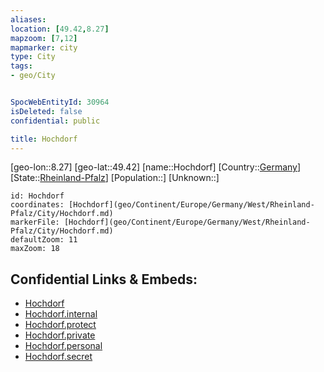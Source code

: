 ```yaml
---
aliases: 
location: [49.42,8.27]
mapzoom: [7,12] 
mapmarker: city 
type: City
tags:
- geo/City


SpocWebEntityId: 30964
isDeleted: false
confidential: public

title: Hochdorf
---
```

[geo-lon::8.27]
[geo-lat::49.42]
[name::Hochdorf]
[Country::[Germany](geo/Continent/Europe/Germany.md)]
[State::[Rheinland-Pfalz](geo/Continent/Europe/Germany/West/Rheinland-Pfalz.md)]
[Population::]
[Unknown::]


```leaflet
id: Hochdorf
coordinates: [Hochdorf](geo/Continent/Europe/Germany/West/Rheinland-Pfalz/City/Hochdorf.md)
markerFile: [Hochdorf](geo/Continent/Europe/Germany/West/Rheinland-Pfalz/City/Hochdorf.md)
defaultZoom: 11 
maxZoom: 18
```


## Confidential Links & Embeds: 
- [Hochdorf](../../../../../../../../_public/geo/Continent/Europe/Germany/West/Rheinland-Pfalz/City/Hochdorf.md) 
- [Hochdorf.internal](../../../../../../../../_internal/geo/Continent/Europe/Germany/West/Rheinland-Pfalz/City/Hochdorf.internal.md) 
- [Hochdorf.protect](../../../../../../../../_protect/geo/Continent/Europe/Germany/West/Rheinland-Pfalz/City/Hochdorf.protect.md) 
- [Hochdorf.private](../../../../../../../../_private/geo/Continent/Europe/Germany/West/Rheinland-Pfalz/City/Hochdorf.private.md) 
- [Hochdorf.personal](../../../../../../../../_personal/geo/Continent/Europe/Germany/West/Rheinland-Pfalz/City/Hochdorf.personal.md) 
- [Hochdorf.secret](../../../../../../../../_secret/geo/Continent/Europe/Germany/West/Rheinland-Pfalz/City/Hochdorf.secret.md) 
